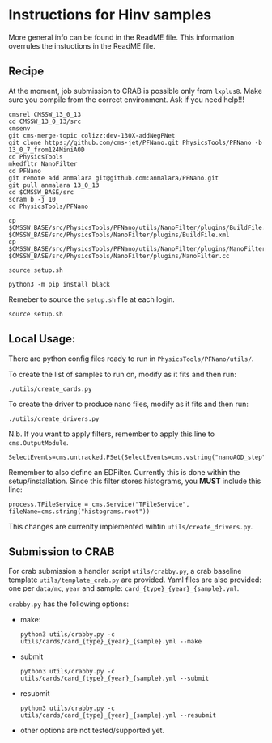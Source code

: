 # Instructions for Hinv samples

More general info can be found in the ReadME file.
This information overrules the instuctions in the ReadME file.

## Recipe

At the moment, job submission to CRAB is possible only from `lxplus8`. Make sure you compile from the correct environment. Ask if you need help!!!

```
cmsrel CMSSW_13_0_13
cd CMSSW_13_0_13/src
cmsenv
git cms-merge-topic colizz:dev-130X-addNegPNet
git clone https://github.com/cms-jet/PFNano.git PhysicsTools/PFNano -b 13_0_7_from124MiniAOD
cd PhysicsTools
mkedfltr NanoFilter
cd PFNano
git remote add anmalara git@github.com:anmalara/PFNano.git
git pull anmalara 13_0_13
cd $CMSSW_BASE/src
scram b -j 10
cd PhysicsTools/PFNano

cp $CMSSW_BASE/src/PhysicsTools/PFNano/utils/NanoFilter/plugins/BuildFile.xml $CMSSW_BASE/src/PhysicsTools/NanoFilter/plugins/BuildFile.xml 
cp $CMSSW_BASE/src/PhysicsTools/PFNano/utils/NanoFilter/plugins/NanoFilter.cc $CMSSW_BASE/src/PhysicsTools/NanoFilter/plugins/NanoFilter.cc

source setup.sh

python3 -m pip install black
```

Remeber to source the `setup.sh` file at each login.
```
source setup.sh
```

## Local Usage:

There are python config files ready to run in `PhysicsTools/PFNano/utils/`.

To create the list of samples to run on, modify as it fits and then run:
```
./utils/create_cards.py
```

To create the driver to produce nano files, modify as it fits and then run:
```
./utils/create_drivers.py
```

N.b.
If you want to apply filters, remember to apply this line to `cms.OutputModule`.
```
SelectEvents=cms.untracked.PSet(SelectEvents=cms.vstring("nanoAOD_step")),
```

Remember to also define an EDFilter.
Currently this is done within the setup/installation.
Since this filter stores histograms, you **MUST** include this line:
```
process.TFileService = cms.Service("TFileService", fileName=cms.string("histograms.root"))
```
This changes are currenlty implemented wihtin `utils/create_drivers.py`.



## Submission to CRAB

For crab submission a handler script `utils/crabby.py`, a crab baseline template `utils/template_crab.py` are provided. 
Yaml files are also provided: one per `data/mc`, `year` and sample: `card_{type}_{year}_{sample}.yml`.

`crabby.py` has the following options:
- make:
  ```
  python3 utils/crabby.py -c utils/cards/card_{type}_{year}_{sample}.yml --make
  ```
- submit
  ```
  python3 utils/crabby.py -c utils/cards/card_{type}_{year}_{sample}.yml --submit
  ```
- resubmit
  ```
  python3 utils/crabby.py -c utils/cards/card_{type}_{year}_{sample}.yml --resubmit
  ```
- other options are not tested/supported yet.
